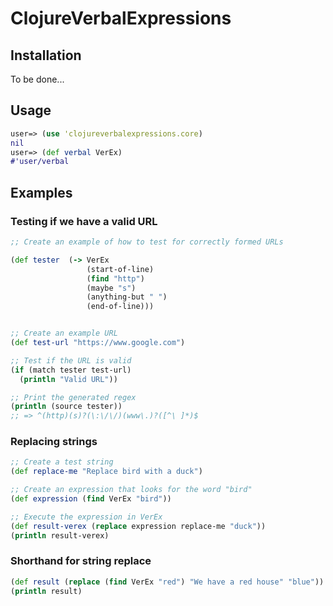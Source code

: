 ClojureVerbalExpressions
=======================

## Installation
To be done...

## Usage
```clojure
user=> (use 'clojureverbalexpressions.core)
nil
user=> (def verbal VerEx)
#'user/verbal
```
## Examples

### Testing if we have a valid URL
```clojure
;; Create an example of how to test for correctly formed URLs

(def tester  (-> VerEx 
                 (start-of-line)
                 (find "http")
                 (maybe "s")
                 (anything-but " ")
                 (end-of-line)))


;; Create an example URL
(def test-url "https://www.google.com")

;; Test if the URL is valid
(if (match tester test-url)
  (println "Valid URL"))

;; Print the generated regex
(println (source tester)) 
;; => ^(http)(s)?(\:\/\/)(www\.)?([^\ ]*)$
```
### Replacing strings
```clojure
;; Create a test string
(def replace-me "Replace bird with a duck")

;; Create an expression that looks for the word "bird"
(def expression (find VerEx "bird"))

;; Execute the expression in VerEx
(def result-verex (replace expression replace-me "duck"))
(println result-verex)
```
### Shorthand for string replace
```clojure
(def result (replace (find VerEx "red") "We have a red house" "blue"))
(println result)
```
